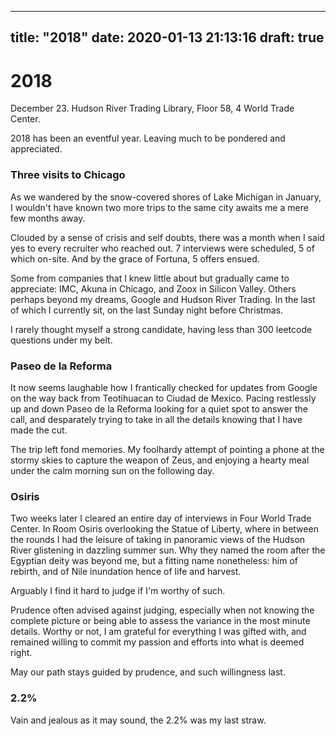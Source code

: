
---
title: "2018"
date: 2020-01-13 21:13:16
draft: true
---

# 2018

December 23. Hudson River Trading Library, Floor 58, 4 World Trade Center.


2018 has been an eventful year. Leaving much to be pondered and appreciated.

### Three visits to Chicago

As we wandered by the snow-covered shores of Lake Michigan in January, I wouldn't have known two more trips to the same city awaits me a mere few months away.

Clouded by a sense of crisis and self doubts, there was a month when I said yes to every recruiter who reached out.
7 interviews were scheduled, 5 of which on-site.
And by the grace of Fortuna, 5 offers ensued.

Some from companies that I knew little about but gradually came to appreciate: IMC, Akuna in Chicago, and Zoox in Silicon Valley.
Others perhaps beyond my dreams, Google and Hudson River Trading.
In the last of which I currently sit, on the last Sunday night before Christmas.

I rarely thought myself a strong candidate, having less than 300 leetcode questions under my belt.

### Paseo de la Reforma

It now seems laughable how I frantically checked for updates from Google on the way back from Teotihuacan to Ciudad de Mexico.
Pacing restlessly up and down Paseo de la Reforma looking for a quiet spot to answer the call, and desparately trying to take in all the details knowing that I have made the cut.

The trip left fond memories.
My foolhardy attempt of pointing a phone at the stormy skies to capture the weapon of Zeus, and enjoying a hearty meal under the calm morning sun on the following day.

### Osiris

Two weeks later I cleared an entire day of interviews in Four World Trade Center.
In Room Osiris overlooking the Statue of Liberty, where in between the rounds I had the leisure of taking in panoramic views of the Hudson River glistening in dazzling summer sun.
Why they named the room after the Egyptian deity was beyond me, but a fitting name nonetheless: him of rebirth, and of Nile inundation hence of life and harvest.

Arguably I find	it hard to judge if I'm worthy of such.

Prudence often advised against judging, especially when not knowing the complete picture or being able to assess the variance in the most minute details.
Worthy or not, I am grateful for everything I was gifted with, and remained willing to commit my passion and efforts into what is deemed right.

May our path stays guided by prudence, and such willingness last.

### 2.2%

Vain and jealous as it may sound, the 2.2% was my last straw.
